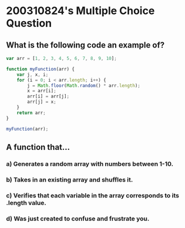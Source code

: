 # 200310824's Multiple Choice Question

## What is the following code an example of?

```js
var arr = [1, 2, 3, 4, 5, 6, 7, 8, 9, 10];

function myFunction(arr) {
    var j, x, i;
    for (i = 0; i < arr.length; i++) {
        j = Math.floor(Math.random() * arr.length);
        x = arr[i];
        arr[i] = arr[j];
        arr[j] = x;
    }
    return arr;
}

myFunction(arr);
```

## A function that...

### a) Generates a random array with numbers between 1-10.
### b) Takes in an existing array and shuffles it.
### c) Verifies that each variable in the array corresponds to its .length value.
### d) Was just created to confuse and frustrate you.